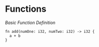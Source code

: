 # Functions

_Basic Function Definition_
```
fn add(numOne: i32, numTwo: i32) -> i32 {
  a + b
}
```